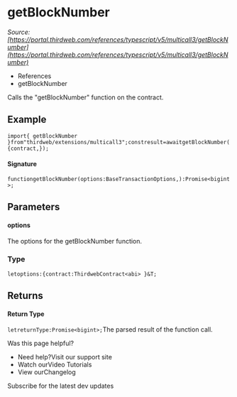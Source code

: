 # getBlockNumber

*Source: [https://portal.thirdweb.com/references/typescript/v5/multicall3/getBlockNumber](https://portal.thirdweb.com/references/typescript/v5/multicall3/getBlockNumber)*

* References
* getBlockNumber

Calls the "getBlockNumber" function on the contract.

## Example

`import{ getBlockNumber }from"thirdweb/extensions/multicall3";constresult=awaitgetBlockNumber({contract,});`
#### Signature

`functiongetBlockNumber(options:BaseTransactionOptions,):Promise<bigint>;`
## Parameters

#### options

The options for the getBlockNumber function.

### Type

`letoptions:{contract:ThirdwebContract<abi> }&T;`
## Returns

#### Return Type

`letreturnType:Promise<bigint>;`The parsed result of the function call.

Was this page helpful?

* Need help?Visit our support site
* Watch ourVideo Tutorials
* View ourChangelog

Subscribe for the latest dev updates

